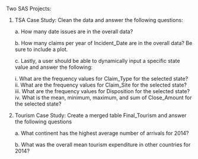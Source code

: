 Two SAS Projects:

1. TSA Case Study: Clean the data and answer the following questions:

    a. How many date issues are in the overall data?
  
    b. How many claims per year of Incident_Date are in the overall data? Be sure to include a plot.
  
    c. Lastly, a user should be able to dynamically input a specific state value and answer the following:
    
      i. What are the frequency values for Claim_Type for the selected state?
      ii. What are the frequency values for Claim_Site for the selected state?
      iii. What are the frequency values for Disposition for the selected state?
      iv. What is the mean, minimum, maximum, and sum of Close_Amount for the selected state?


2. Tourism Case Study: Create a merged table Final_Tourism and answer the following questions

     a. What continent has the highest average number of arrivals for 2014?

     b. What was the overall mean tourism expenditure in other countries for 2014?
   

